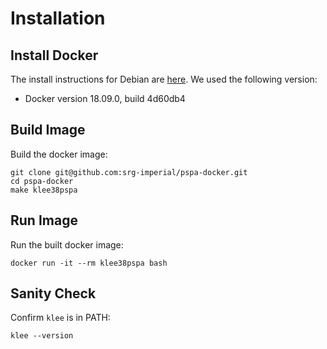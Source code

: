 # Installation

## Install Docker
The install instructions for Debian are [here](https://docs.docker.com/engine/install/debian/).
We used the following version:
- Docker version 18.09.0, build 4d60db4

## Build Image
Build the docker image:
```
git clone git@github.com:srg-imperial/pspa-docker.git
cd pspa-docker
make klee38pspa
```

## Run Image
Run the built docker image:
```
docker run -it --rm klee38pspa bash
```

## Sanity Check
Confirm `klee` is in PATH:
```
klee --version
```
